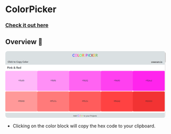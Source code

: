 # ColorPicker

### [Check it out here] 


## Overview 👀

<p>
<img src="overview.png" style="border-radius:8px">
  
</p>

- Clicking on the color block will copy the hex code to your clipboard.

[check it out here]: https://sreeramthatavarthi.github.io/colorPicker/
